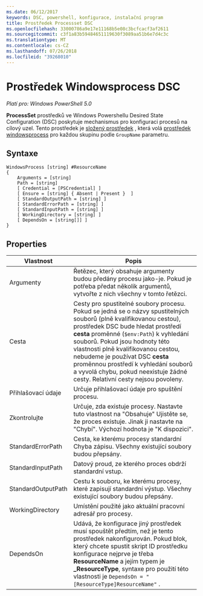 ```yaml
---
ms.date: 06/12/2017
keywords: DSC, powershell, konfigurace, instalační program
title: Prostředek Processset DSC
ms.openlocfilehash: 33000786a9e17e11168b5e08c3bcfcacf3af2611
ms.sourcegitcommit: c3f1a83b59484651119630f3089aa51b6e7d4c3c
ms.translationtype: MT
ms.contentlocale: cs-CZ
ms.lasthandoff: 07/26/2018
ms.locfileid: "39268010"
---
```

# <a name="dsc-windowsprocess-resource"></a>Prostředek Windowsprocess DSC

_Platí pro: Windows PowerShell 5.0_

**ProcessSet** prostředků ve Windows Powershellu Desired State Configuration (DSC) poskytuje mechanismus pro konfiguraci procesů na cílový uzel. Tento prostředek je [složený prostředek](authoringResourceComposite.md) , která volá [prostředek windowsprocess](windowsProcessResource.md) pro každou skupinu podle `GroupName` parametru.

## <a name="syntax"></a>Syntaxe

```
WindowsProcess [string] #ResourceName
{
    Arguments = [string]
    Path = [string]
    [ Credential = [PSCredential] ]
    [ Ensure = [string] { Absent | Present }  ]
    [ StandardOutputPath = [string] ]
    [ StandardErrorPath = [string] ]
    [ StandardInputPath = [string] ]
    [ WorkingDirectory = [string] ]
    [ DependsOn = [string[]] ]
}
```

## <a name="properties"></a>Properties

| Vlastnost | Popis |
| --- | --- |
| Argumenty| Řetězec, který obsahuje argumenty budou předány procesu jako-je. Pokud je potřeba předat několik argumentů, vytvořte z nich všechny v tomto řetězci.|
| Cesta| Cesty pro spustitelné soubory procesu. Pokud se jedná se o názvy spustitelných souborů (plně kvalifikovanou cestou), prostředek DSC bude hledat prostředí **cesta** proměnné (`$env:Path`) k vyhledání souborů. Pokud jsou hodnoty této vlastnosti plně kvalifikovanou cestou, nebudeme je používat DSC **cesta** proměnnou prostředí k vyhledání souborů a vyvolá chybu, pokud neexistuje žádné cesty. Relativní cesty nejsou povoleny.|
| Přihlašovací údaje| Určuje přihlašovací údaje pro spuštění procesu.|
| Zkontrolujte| Určuje, zda existuje procesy. Nastavte tuto vlastnost na "Obsahuje" Ujistěte se, že proces existuje. Jinak ji nastavte na "Chybí". Výchozí hodnota je "K dispozici".|
| StandardErrorPath| Cesta, ke kterému procesy standardní Chyba zápisu. Všechny existující soubory budou přepsány.|
| StandardInputPath| Datový proud, ze kterého proces obdrží standardní vstup.|
| StandardOutputPath| Cestu k souboru, ke kterému procesy, které zapisují standardní výstup. Všechny existující soubory budou přepsány.|
| WorkingDirectory| Umístění použité jako aktuální pracovní adresář pro procesy.|
| DependsOn | Udává, že konfigurace jiný prostředek musí spouštět předtím, než je tento prostředek nakonfigurován. Pokud blok, který chcete spustit skript ID prostředku konfigurace nejprve je třeba **ResourceName** a jejím typem je **_ResourceType**, syntaxe pro použití této vlastnosti je `DependsOn = "[ResourceType]ResourceName"` .|